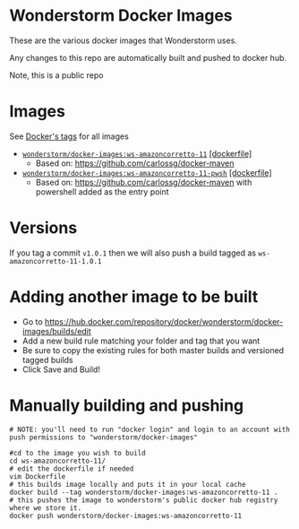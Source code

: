 
Wonderstorm Docker Images
=================

These are the various docker images that Wonderstorm uses.

Any changes to this repo are automatically built and pushed to docker hub.

Note, this is a public repo

Images
============

See [Docker's tags](https://hub.docker.com/r/wonderstorm/docker-images/tags) for all images

* [`wonderstorm/docker-images:ws-amazoncorretto-11`](https://hub.docker.com/r/wonderstorm/docker-images/tags) [[dockerfile]](https://github.com/WSStudios/docker-images/blob/master/ws-amazoncorretto-11/Dockerfile)
    * Based on: https://github.com/carlossg/docker-maven
* [`wonderstorm/docker-images:ws-amazoncorretto-11-pwsh`](https://hub.docker.com/r/wonderstorm/docker-images/tags) [[dockerfile]](https://github.com/WSStudios/docker-images/blob/master/ws-amazoncorretto-11-pwsh/Dockerfile)
    * Based on: https://github.com/carlossg/docker-maven with powershell added as the entry point

Versions
============
If you tag a commit `v1.0.1` then we will also push a build tagged as `ws-amazoncorretto-11-1.0.1`

Adding another image to be built
============
* Go to https://hub.docker.com/repository/docker/wonderstorm/docker-images/builds/edit
* Add a new build rule matching your folder and tag that you want
* Be sure to copy the existing rules for both master builds and versioned tagged builds
* Click Save and Build!

Manually building and pushing
============
```
# NOTE: you'll need to run "docker login" and login to an account with push permissions to "wonderstorm/docker-images"

#cd to the image you wish to build
cd ws-amazoncorretto-11/
# edit the dockerfile if needed
vim Dockerfile
# this builds image locally and puts it in your local cache
docker build --tag wonderstorm/docker-images:ws-amazoncorretto-11 .
# this pushes the image to wonderstorm's public docker hub registry where we store it.
docker push wonderstorm/docker-images:ws-amazoncorretto-11
```
